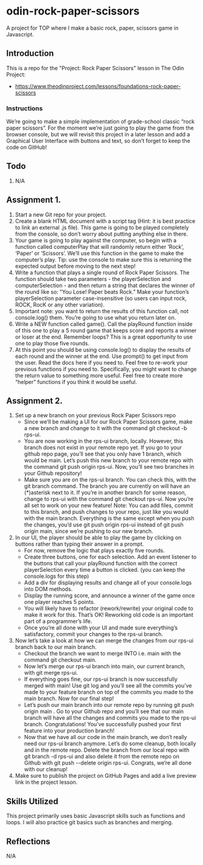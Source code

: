 # odin-rock-paper-scissors
A project for TOP where I make a basic rock, paper, scissors game in Javascript.

## Introduction
This is a repo for the "Project: Rock Paper Scissors" lesson in The Odin Project:

- https://www.theodinproject.com/lessons/foundations-rock-paper-scissors

### Instructions

We’re going to make a simple implementation of grade-school classic “rock paper scissors”. For the moment we’re just going to play the game from the browser console, but we will revisit this project in a later lesson and add a Graphical User Interface with buttons and text, so don’t forget to keep the code on GitHub!

## Todo
1. N/A

## Assignment 1.

1. Start a new Git repo for your project.
2. Create a blank HTML document with a script tag (Hint: it is best practice to link an external .js file). This game is going to be played completely from the console, so don’t worry about putting anything else in there.
3. Your game is going to play against the computer, so begin with a function called computerPlay that will randomly return either ‘Rock’, ‘Paper’ or ‘Scissors’. We’ll use this function in the game to make the computer’s play. Tip: use the console to make sure this is returning the expected output before moving to the next step!
4. Write a function that plays a single round of Rock Paper Scissors. The function should take two parameters - the playerSelection and computerSelection - and then return a string that declares the winner of the round like so: "You Lose! Paper beats Rock." Make your function’s playerSelection parameter case-insensitive (so users can input rock, ROCK, RocK or any other variation).
5. Important note: you want to return the results of this function call, not console.log() them. You’re going to use what you return later on.
6. Write a NEW function called game(). Call the playRound function inside of this one to play a 5 round game that keeps score and reports a winner or loser at the end. Remember loops? This is a great opportunity to use one to play those five rounds.
7. At this point you should be using console.log() to display the results of each round and the winner at the end. Use prompt() to get input from the user. Read the docs here if you need to. Feel free to re-work your previous functions if you need to. Specifically, you might want to change the return value to something more useful. Feel free to create more “helper” functions if you think it would be useful.

## Assignment 2.

1. Set up a new branch on your previous Rock Paper Scissors repo
    * Since we’ll be making a UI for our Rock Paper Scissors game, make a new branch and change to it with the command git checkout -b rps-ui.
    * You are now working in the rps-ui branch, locally. However, this branch does not exist in your remote repo yet. If you go to your github repo page, you’ll see that you only have 1 branch, which would be main. Let’s push this new branch to your remote repo with the command git push origin rps-ui. Now, you’ll see two branches in your Github repository!
    * Make sure you are on the rps-ui branch. You can check this, with the git branch command. The branch you are currently on will have an (*)asterisk next to it. If you’re in another branch for some reason, change to rps-ui with the command git checkout rps-ui. Now you’re all set to work on your new feature! Note: You can add files, commit to this branch, and push changes to your repo, just like you would with the main branch. Everything is the same except when you push the changes, you’d use git push origin rps-ui instead of git push origin main, since we’re pushing to our new branch.
2. In our UI, the player should be able to play the game by clicking on buttons rather than typing their answer in a prompt.
    * For now, remove the logic that plays exactly five rounds.
    * Create three buttons, one for each selection. Add an event listener to the buttons that call your playRound function with the correct playerSelection every time a button is clicked. (you can keep the console.logs for this step)
    * Add a div for displaying results and change all of your console.logs into DOM methods.
    * Display the running score, and announce a winner of the game once one player reaches 5 points.
    * You will likely have to refactor (rework/rewrite) your original code to make it work for this. That’s OK! Reworking old code is an important part of a programmer’s life.
    * Once you’re all done with your UI and made sure everything’s satisfactory, commit your changes to the rps-ui branch.
3. Now let’s take a look at how we can merge the changes from our rps-ui branch back to our main branch.
    * Checkout the branch we want to merge INTO i.e. main with the command git checkout main.
    * Now let’s merge our rps-ui branch into main, our current branch, with git merge rps-ui.
    * If everything goes fine, our rps-ui branch is now successfully merged with main! Use git log and you’ll see all the commits you’ve made to your feature branch on top of the commits you made to the main branch. Now for our final step!
    * Let’s push our main branch into our remote repo by running git push origin main . Go to your Github repo and you’ll see that our main branch will have all the changes and commits you made to the rps-ui branch. Congratulations! You’ve successfully pushed your first feature into your production branch!
    * Now that we have all our code in the main branch, we don’t really need our rps-ui branch anymore. Let’s do some cleanup, both locally and in the remote repo. Delete the branch from our local repo with git branch -d rps-ui and also delete it from the remote repo on Github with git push --delete origin rps-ui. Congrats, we’re all done with our cleanup!
4. Make sure to publish the project on GitHub Pages and add a live preview link in the project lesson.

## Skills Utilized
This project primarily uses basic Javascript skills such as functions and loops. I will also practice git basics such as branches and merging.

## Reflections
N/A

